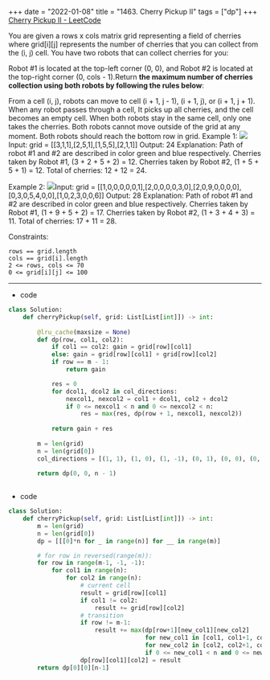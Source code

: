 +++ 
date = "2022-01-08"
title = "1463. Cherry Pickup II"
tags = ["dp"]
+++
[Cherry Pickup II - LeetCode](https://leetcode.com/problems/cherry-pickup-ii/)

You are given a rows x cols matrix grid representing a field of cherries where grid[i][j] represents the number of cherries that you can collect from the (i, j) cell.
You have two robots that can collect cherries for you:

Robot #1 is located at the top-left corner (0, 0), and
Robot #2 is located at the top-right corner (0, cols - 1).Return __the maximum number of cherries collection using both robots by following the rules below__:

From a cell (i, j), robots can move to cell (i + 1, j - 1), (i + 1, j), or (i + 1, j + 1).
When any robot passes through a cell, It picks up all cherries, and the cell becomes an empty cell.
When both robots stay in the same cell, only one takes the cherries.
Both robots cannot move outside of the grid at any moment.
Both robots should reach the bottom row in grid. 
Example 1:
![](https://assets.leetcode.com/uploads/2020/04/29/sample_1_1802.png)Input: grid = [[3,1,1],[2,5,1],[1,5,5],[2,1,1]] Output: 24 Explanation: Path of robot #1 and #2 are described in color green and blue respectively. Cherries taken by Robot #1, (3 + 2 + 5 + 2) = 12. Cherries taken by Robot #2, (1 + 5 + 5 + 1) = 12. Total of cherries: 12 + 12 = 24. 

Example 2:
![](https://assets.leetcode.com/uploads/2020/04/23/sample_2_1802.png)Input: grid = [[1,0,0,0,0,0,1],[2,0,0,0,0,3,0],[2,0,9,0,0,0,0],[0,3,0,5,4,0,0],[1,0,2,3,0,0,6]] Output: 28 Explanation: Path of robot #1 and #2 are described in color green and blue respectively. Cherries taken by Robot #1, (1 + 9 + 5 + 2) = 17. Cherries taken by Robot #2, (1 + 3 + 4 + 3) = 11. Total of cherries: 17 + 11 = 28. 
 
Constraints:

	rows == grid.length
	cols == grid[i].length
	2 <= rows, cols <= 70
	0 <= grid[i][j] <= 100

---
- code
```py
class Solution:
    def cherryPickup(self, grid: List[List[int]]) -> int:
        
        @lru_cache(maxsize = None)
        def dp(row, col1, col2):
            if col1 == col2: gain = grid[row][col1]
            else: gain = grid[row][col1] + grid[row][col2]
            if row == m - 1:
                return gain

            res = 0
            for dcol1, dcol2 in col_directions:
                nexcol1, nexcol2 = col1 + dcol1, col2 + dcol2
                if 0 <= nexcol1 < n and 0 <= nexcol2 < n:
                    res = max(res, dp(row + 1, nexcol1, nexcol2))
            
            return gain + res
        
        m = len(grid)
        n = len(grid[0])
        col_directions = [(1, 1), (1, 0), (1, -1), (0, 1), (0, 0), (0, -1), (-1, 1), (-1, 0), (-1, -1)]
        
        return dp(0, 0, n - 1)
        
```
- code
```py
class Solution:
    def cherryPickup(self, grid: List[List[int]]) -> int:
        m = len(grid)
        n = len(grid[0])
        dp = [[[0]*n for _ in range(n)] for __ in range(m)]

        # for row in reversed(range(m)):
        for row in range(m-1, -1, -1):
            for col1 in range(n):
                for col2 in range(n):
                    # current cell
                    result = grid[row][col1]
                    if col1 != col2:
                        result += grid[row][col2]
                    # transition
                    if row != m-1:
                        result += max(dp[row+1][new_col1][new_col2]
                                      for new_col1 in [col1, col1+1, col1-1]
                                      for new_col2 in [col2, col2+1, col2-1]
                                      if 0 <= new_col1 < n and 0 <= new_col2 < n)
                    dp[row][col1][col2] = result
        return dp[0][0][n-1]
```
